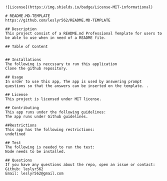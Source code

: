 
    ![License](https://img.shields.io/badge/License-MIT-informational)

    # README.MD-TEMPLATE
    https://github.com/leslyr562/README.MD-TEMPLATE

    ## Description 
    This project consist of a README.md Professional Template for users to be able to use when in need of a README file. 

    ## Table of Content


    ## Installations
    The following is neccssary to run this application
    Clone the github repository.

    ## Usage
    In order to use this app, The app is used by answering prompt questions so that the answers can be inserted on the template. .

    ## License
    This project is licensed under MIT license.
    
    ## Contributing
    This app runs under the following guidelines:
    The app runs under Github guidelines.

    ##Restrictions
    This app has the following restrictions: 
    undefined
 
    ## Test
    The following is needed to run the test:
    Node needs to be installed.
    
    ## Questions
    If you have any questions about the repo, open an issue or contact:
    Github: leslyr562
    Email: leslyr562@gmail.com
    
    